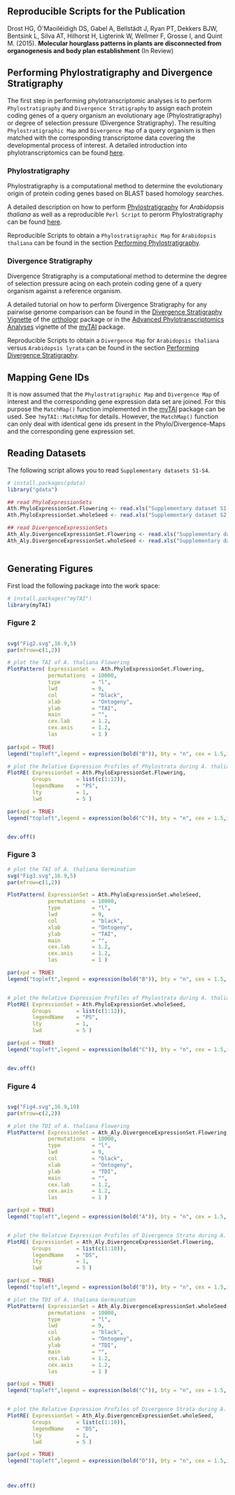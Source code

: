 ## Reproducible Scripts for the Publication

Drost HG, Ó'Maoiléidigh DS, Gabel A, Bellstädt J, Ryan PT, Dekkers BJW, Bentsink L, Silva AT, Hilhorst H, Ligterink W, Wellmer F, Grosse I, and Quint M. (2015). __Molecular hourglass patterns in plants are disconnected from organogenesis and
body plan establishment__ (In Review)


## Performing Phylostratigraphy and Divergence Stratigraphy

The first step in performing phylotranscriptomic analyses is to
perform `Phylostratigraphy` and `Divergence Stratigraphy` to assign
each protein coding genes of a query organism an evolutionary age (Phylostratigraphy)
or degree of selection pressure (Divergence Stratigraphy). The resulting
`Phylostratigraphic Map` and `Divergence Map` of a query organism is then matched
with the corresponding transcriptome data covering the developmental process of interest.
A detailed introduction into phylotranscriptomics can be found [here](http://cran.r-project.org/web/packages/myTAI/vignettes/Introduction.html).

### Phylostratigraphy

Phylostratigraphy is a computational method to determine the evolutionary origin of protein coding genes
based on BLAST based homology searches.

A detailed description on how to perform [Phylostratigraphy](http://www.sciencedirect.com/science/article/pii/S0168952507002995) for _Arabidopsis thaliana_ as well as a reproducible `Perl Script` to perorm Phylostratigraphy can be found [here](https://github.com/HajkD/Active-maintenance-of-phylotranscriptomic-hourglasses#performing-phylostratigraphy).

Reproducible Scripts to obtain a `Phylostratigraphic Map` for `Arabidopsis thaliana` can be 
found in the section [Performing Phylostratigraphy](https://github.com/HajkD/Active-maintenance-of-phylotranscriptomic-hourglasses#performing-phylostratigraphy).

### Divergence Stratigraphy

Divergence Stratigraphy is a computational method to determine the degree of selection pressure acing on each
protein coding gene of a query organism against a reference organism.

A detailed tutorial on how to perform Divergence Stratigraphy for any pairwise genome comparison can
be found in the [Divergence Stratigraphy Vignette](https://github.com/HajkD/orthologr/blob/master/vignettes/divergence_stratigraphy.Rmd) of the [orthologr](https://github.com/HajkD/orthologr) package or in the [Advanced Phylotranscriptomics Analyses](http://cran.r-project.org/web/packages/myTAI/vignettes/Advanced.html) vignette of the [myTAI](http://cran.r-project.org/web/packages/myTAI/index.html) package.

Reproducible Scripts to obtain a `Divergence Map` for `Arabidopsis thaliana` versus `Arabidopsis lyrata` can be 
found in the section [Performing Divergence Stratigraphy](https://github.com/HajkD/Active-maintenance-of-phylotranscriptomic-hourglasses#performing-divergence-stratigraphy).

## Mapping Gene IDs

It is now assumed that the `Phylostratigraphic Map` and `Divergence Map` of interest and the corresponding gene expression data set are joined. For this purpose the `MatchMap()` function implemented in the [myTAI](http://cran.r-project.org/web/packages/myTAI/index.html) package can be used. See `?myTAI::MatchMap` for details. However, the `MatchMap()` function can only deal with identical gene ids present in the Phylo/Divergence-Maps and the corresponding gene expression set.


## Reading Datasets

The following script allows you to read `Supplementary datasets S1-S4`.

```r
# install.packages(gdata)
library("gdata")

## read PhyloExpressionSets
Ath.PhyloExpressionSet.Flowering <- read.xls("Supplementary dataset S1.xls",sheet = 1)
Ath.PhyloExpressionSet.wholeSeed <- read.xls("Supplementary dataset S2.xls",sheet = 1)

## read DivergenceExpressionSets
Ath_Aly.DivergenceExpressionSet.Flowering <- read.xls("Supplementary dataset S3.xls",sheet = 1)
Ath_Aly.DivergenceExpressionSet.wholeSeed <- read.xls("Supplementary dataset S4.xls",sheet = 1)



```

## Generating Figures

First load the following package into the work space:

```r
# install.packages("myTAI")
library(myTAI)
```


### Figure 2

```r

svg("Fig2.svg",16.9,5)
par(mfrow=c(1,2))

# plot the TAI of A. thaliana Flowering
PlotPattern( ExpressionSet =  Ath.PhyloExpressionSet.Flowering,
             permutations  = 10000, 
             type          = "l", 
             lwd           = 9, 
             col           = "black",
             xlab          = "Ontogeny",
             ylab          = "TAI", 
             main          = "",
             cex.lab       = 1.2,
             cex.axis      = 1.2,
             las           = 1 )
            
par(xpd = TRUE)
legend("topleft",legend = expression(bold("B")), bty = "n", cex = 1.5,inset = c(-0.08,-0.15))

# plot the Relative Expression Profiles of Phylostrata during A. thaliana Flowering
PlotRE( ExpressionSet = Ath.PhyloExpressionSet.Flowering,
        Groups        = list(c(1:12)),
        legendName    = "PS",
        lty           = 1, 
        lwd           = 5 )

par(xpd = TRUE)
legend("topleft",legend = expression(bold("C")), bty = "n", cex = 1.5,inset = c(-0.08,-0.15))


dev.off()

```


### Figure 3


```r
# plot the TAI of A. thaliana Germination
svg("Fig3.svg",16.9,5)
par(mfrow=c(1,2))

PlotPattern( ExpressionSet = Ath.PhyloExpressionSet.wholeSeed,
             permutations  = 10000, 
             type          = "l", 
             lwd           = 9, 
             col           = "black",
             xlab          = "Ontogeny",
             ylab          = "TAI", 
             main          = "",
             cex.lab       = 1.2,
             cex.axis      = 1.2,
             las           = 1 )

par(xpd = TRUE)
legend("topleft",legend = expression(bold("B")), bty = "n", cex = 1.5, inset = c(-0.08,-0.15))


# plot the Relative Expression Profiles of Phylostrata during A. thaliana Germination
PlotRE( ExpressionSet = Ath.PhyloExpressionSet.wholeSeed,
        Groups        = list(c(1:12)),
        legendName    = "PS",
        lty           = 1, 
        lwd           = 5 )

par(xpd = TRUE)
legend("topleft",legend = expression(bold("C")), bty = "n", cex = 1.5,inset = c(-0.08,-0.15))


dev.off()

```


### Figure 4


```r

svg("Fig4.svg",16.9,10)
par(mfrow=c(2,2))

# plot the TDI of A. thaliana Flowering
PlotPattern( ExpressionSet = Ath_Aly.DivergenceExpressionSet.Flowering,
             permutations  = 10000, 
             type          = "l", 
             lwd           = 9, 
             col           = "black",
             xlab          = "Ontogeny",
             ylab          = "TDI", 
             main          = "",
             cex.lab       = 1.2,
             cex.axis      = 1.2,
             las           = 1 )

par(xpd = TRUE)
legend("topleft",legend = expression(bold("A")), bty = "n", cex = 1.5, inset = c(-0.08,-0.15))


# plot the Relative Expression Profiles of Divergence Strata during A. thaliana Flowering
PlotRE( ExpressionSet = Ath_Aly.DivergenceExpressionSet.Flowering,
        Groups        = list(c(1:10)),
        legendName    = "DS",
        lty           = 1, 
        lwd           = 5 )

par(xpd = TRUE)
legend("topleft",legend = expression(bold("B")), bty = "n", cex = 1.5,inset = c(-0.08,-0.15))

# plot the TDI of A. thaliana Germination
PlotPattern( ExpressionSet = Ath_Aly.DivergenceExpressionSet.wholeSeed,
             permutations  = 10000, 
             type          = "l", 
             lwd           = 9, 
             col           = "black",
             xlab          = "Ontogeny",
             ylab          = "TDI", 
             main          = "",
             cex.lab       = 1.2,
             cex.axis      = 1.2,
             las           = 1 )

par(xpd = TRUE)
legend("topleft",legend = expression(bold("C")), bty = "n", cex = 1.5, inset = c(-0.08,-0.15))


# plot the Relative Expression Profiles of Divergence Strata during A. thaliana Germination
PlotRE( ExpressionSet = Ath_Aly.DivergenceExpressionSet.wholeSeed,
        Groups        = list(c(1:10)),
        legendName    = "DS",
        lty           = 1, 
        lwd           = 5 )

par(xpd = TRUE)
legend("topleft",legend = expression(bold("D")), bty = "n", cex = 1.5,inset = c(-0.08,-0.15))



dev.off()

```





